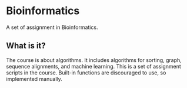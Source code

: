# Bioinformatics
A set of assignment in Bioinformatics.

## What is it?
The course is about algorithms. It includes algorithms for sorting, graph, sequence alignments, and machine learning. This is a set of assignment scripts in the course. Built-in functions are discouraged to use, so implemented manually.
